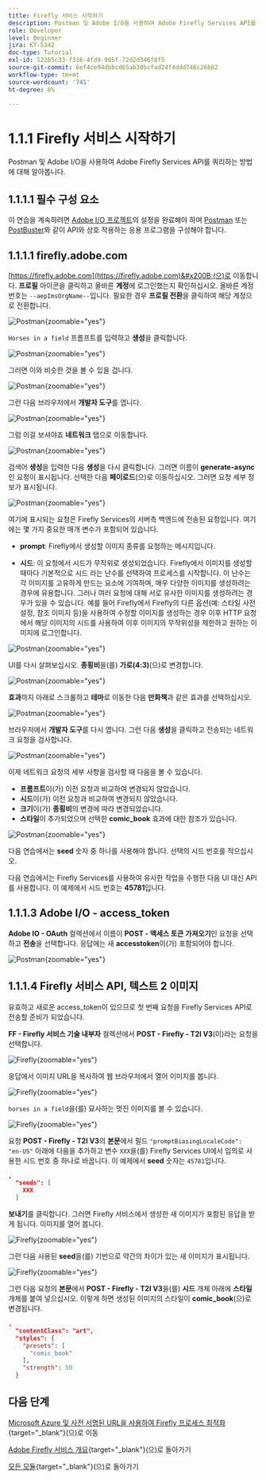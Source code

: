 ```yaml
---
title: Firefly 서비스 시작하기
description: Postman 및 Adobe I/O을 사용하여 Adobe Firefly Services API를 쿼리하는 방법에 대해 알아봅니다
role: Developer
level: Beginner
jira: KT-5342
doc-type: Tutorial
exl-id: 52385c33-f316-4fd9-905f-72d2d346f8f5
source-git-commit: 6ef4ce94dbbcd65ab30bcfad24f4ddd746c26b82
workflow-type: tm+mt
source-wordcount: '741'
ht-degree: 0%

---
```


# 1.1.1 Firefly 서비스 시작하기

Postman 및 Adobe I/O을 사용하여 Adobe Firefly Services API를 쿼리하는 방법에 대해 알아봅니다.

## 1.1.1.1 필수 구성 요소

이 연습을 계속하려면 [Adobe I/O 프로젝트](./../../../modules/getting-started/gettingstarted/ex6.md)의 설정을 완료해야 하며 [Postman](./../../../modules/getting-started/gettingstarted/ex7.md) 또는 [PostBuster](./../../../modules/getting-started/gettingstarted/ex8.md)와 같이 API와 상호 작용하는 응용 프로그램을 구성해야 합니다.

## 1.1.1.1 firefly.adobe.com

[https://firefly.adobe.com](https://firefly.adobe.com)&#x200B;(으)로 이동합니다. **프로필** 아이콘을 클릭하고 올바른 **계정**&#x200B;에 로그인했는지 확인하십시오. 올바른 계정 번호는 `--aepImsOrgName--`입니다. 필요한 경우 **프로필 전환**&#x200B;을 클릭하여 해당 계정으로 전환합니다.

![Postman](./images/ffui1.png){zoomable="yes"}

`Horses in a field` 프롬프트를 입력하고 **생성**&#x200B;을 클릭합니다.

![Postman](./images/ffui2.png){zoomable="yes"}

그러면 이와 비슷한 것을 볼 수 있을 겁니다.

![Postman](./images/ffui3.png){zoomable="yes"}

그런 다음 브라우저에서 **개발자 도구**&#x200B;를 엽니다.

![Postman](./images/ffui4.png){zoomable="yes"}

그럼 이걸 보셔야죠 **네트워크** 탭으로 이동합니다.

![Postman](./images/ffui5.png){zoomable="yes"}

검색어 **생성**&#x200B;을 입력한 다음 **생성**&#x200B;을 다시 클릭합니다. 그러면 이름이 **generate-async**&#x200B;인 요청이 표시됩니다. 선택한 다음 **페이로드**(으)로 이동하십시오. 그러면 요청 세부 정보가 표시됩니다.

![Postman](./images/ffui6.png){zoomable="yes"}

여기에 표시되는 요청은 Firefly Services의 서버측 백엔드에 전송된 요청입니다. 여기에는 몇 가지 중요한 매개 변수가 포함되어 있습니다.

- **prompt**: Firefly에서 생성할 이미지 종류를 요청하는 메시지입니다.

- **시드**: 이 요청에서 시드가 무작위로 생성되었습니다. Firefly에서 이미지를 생성할 때마다 기본적으로 시드 라는 난수를 선택하여 프로세스를 시작합니다. 이 난수는 각 이미지를 고유하게 만드는 요소에 기여하며, 매우 다양한 이미지를 생성하려는 경우에 유용합니다. 그러나 여러 요청에 대해 서로 유사한 이미지를 생성하려는 경우가 있을 수 있습니다. 예를 들어 Firefly에서 Firefly의 다른 옵션(예: 스타일 사전 설정, 참조 이미지 등)을 사용하여 수정할 이미지를 생성하는 경우 이후 HTTP 요청에서 해당 이미지의 시드를 사용하여 이후 이미지의 무작위성을 제한하고 원하는 이미지에 로그인합니다.

![Postman](./images/ffui7.png){zoomable="yes"}

UI를 다시 살펴보십시오. **종횡비**&#x200B;을(를) **가로(4:3)**(으)로 변경합니다.

![Postman](./images/ffui8.png){zoomable="yes"}

**효과**&#x200B;까지 아래로 스크롤하고 **테마**&#x200B;로 이동한 다음 **만화책**&#x200B;과 같은 효과를 선택하십시오.

![Postman](./images/ffui9.png){zoomable="yes"}

브라우저에서 **개발자 도구**&#x200B;를 다시 엽니다. 그런 다음 **생성**&#x200B;을 클릭하고 전송되는 네트워크 요청을 검사합니다.

![Postman](./images/ffui10.png){zoomable="yes"}

이제 네트워크 요청의 세부 사항을 검사할 때 다음을 볼 수 있습니다.

- **프롬프트**&#x200B;이(가) 이전 요청과 비교하여 변경되지 않았습니다.
- **시드**&#x200B;이(가) 이전 요청과 비교하여 변경되지 않았습니다.
- **크기**&#x200B;이(가) **종횡비**&#x200B;의 변경에 따라 변경되었습니다.
- **스타일**&#x200B;이 추가되었으며 선택한 **comic_book** 효과에 대한 참조가 있습니다.

![Postman](./images/ffui11.png){zoomable="yes"}

다음 연습에서는 **seed** 숫자 중 하나를 사용해야 합니다. 선택의 시드 번호를 적으십시오.

다음 연습에서는 Firefly Services를 사용하여 유사한 작업을 수행한 다음 UI 대신 API를 사용합니다. 이 예제에서 시드 번호는 **45781**&#x200B;입니다.

## 1.1.1.3 Adobe I/O - access_token

**Adobe IO - OAuth** 컬렉션에서 이름이 **POST - 액세스 토큰 가져오기**&#x200B;인 요청을 선택하고 **전송**&#x200B;을 선택합니다. 응답에는 새 **accesstoken**&#x200B;이(가) 포함되어야 합니다.

![Postman](./images/ioauthresp.png){zoomable="yes"}

## 1.1.1.4 Firefly 서비스 API, 텍스트 2 이미지

유효하고 새로운 access_token이 있으므로 첫 번째 요청을 Firefly Services API로 전송할 준비가 되었습니다.

**FF - Firefly 서비스 기술 내부자** 컬렉션에서 **POST - Firefly - T2I V3**(이)라는 요청을 선택합니다.

![Firefly](./images/ff1.png){zoomable="yes"}

응답에서 이미지 URL을 복사하여 웹 브라우저에서 열어 이미지를 봅니다.

![Firefly](./images/ff2.png){zoomable="yes"}

`horses in a field`을(를) 묘사하는 멋진 이미지를 볼 수 있습니다.

![Firefly](./images/ff3.png){zoomable="yes"}

요청 **POST - Firefly - T2I V3**&#x200B;의 **본문**&#x200B;에서 필드 `"promptBiasingLocaleCode": "en-US"` 아래에 다음을 추가하고 변수 `XXX`을(를) Firefly Services UI에서 임의로 사용한 시드 번호 중 하나로 바꿉니다. 이 예제에서 **seed** 숫자는 `45781`입니다.

```json
,
  "seeds": [
    XXX
  ]
```

**보내기**&#x200B;를 클릭합니다. 그러면 Firefly 서비스에서 생성한 새 이미지가 포함된 응답을 받게 됩니다. 이미지를 열어 봅니다.

![Firefly](./images/ff4.png){zoomable="yes"}

그런 다음 사용된 **seed**&#x200B;을(를) 기반으로 약간의 차이가 있는 새 이미지가 표시됩니다.

![Firefly](./images/ff5.png){zoomable="yes"}

그런 다음 요청의 **본문**&#x200B;에서 **POST - Firefly - T2I V3**&#x200B;을(를) **시드** 개체 아래에 **스타일** 개체를 붙여 넣으십시오. 이렇게 하면 생성된 이미지의 스타일이 **comic_book**(으)로 변경됩니다.

```json
,
  "contentClass": "art",
  "styles": {
    "presets": [
      "comic_book"
    ],
    "strength": 50
  }
```

## 다음 단계

[Microsoft Azure 및 사전 서명된 URL을 사용하여 Firefly 프로세스 최적화](./ex2.md){target="_blank"}(으)로 이동

[Adobe Firefly 서비스 개요](./firefly-services.md){target="_blank"}(으)로 돌아가기

[모든 모듈](./../../../overview.md){target="_blank"}(으)로 돌아가기
